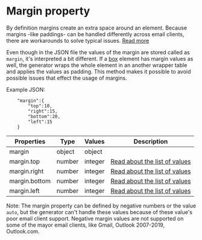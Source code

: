 # Margin property

By definition margins create an extra space around an element. Because margins -like paddings- can be handled differently across email clients, there are workarounds to solve typical issues. [Read more](https://blog.edmdesigner.com/html-email-padding-margin-border/)

Even though in the JSON file the values of the margin are stored called as `margin`, it's interpreted a bit different. If a [box](/elements/box/README.md) element has margin values as well, the generator wraps the whole element in an another wrapper table and applies the values as padding. This method makes it possible to avoid possible issues that effect the usage of margins.

Example JSON:
```
    "margin":{
        "top":10,
        "right":15,
        "bottom":20,
        "left":15
    }
```

Properties | Type | Values | Description
--- | --- | --- | ---
margin | object | object |
margin.top | number | integer | [Read about the list of values](https://developer.mozilla.org/en-US/docs/Web/CSS/margin-top)
margin.right | number | integer| [Read about the list of values](https://developer.mozilla.org/en-US/docs/Web/CSS/margin-right)
margin.bottom| number | integer | [Read about the list of values](https://developer.mozilla.org/en-US/docs/Web/CSS/margin-bottom)
margin.left | number | integer | [Read about the list of values](https://developer.mozilla.org/en-US/docs/Web/CSS/margin-left)

Note: The margin property can be defined by negative numbers or the value `auto`, but the generator can't handle these values because of these value's poor email client support. Negative margin values are not supported on some of the mayor email clients, like Gmail, Outlook 2007-2019, Outlook.com.
